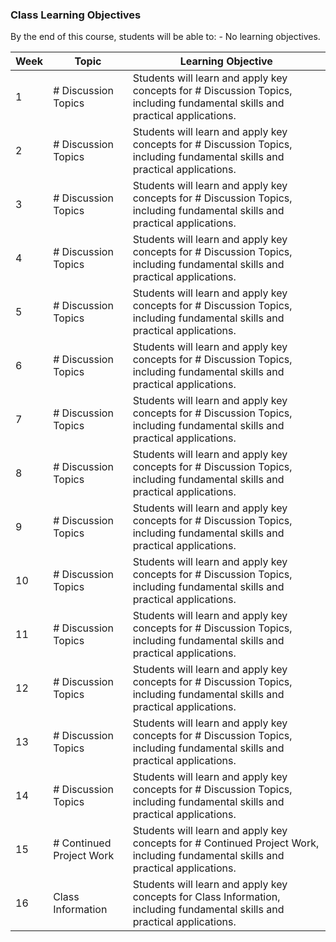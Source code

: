 ### Class Learning Objectives

By the end of this course, students will be able to: - No learning objectives.

| Week | Topic | Learning Objective |
|------|-------|-------------------|
| 1 | # Discussion Topics | Students will learn and apply key concepts for # Discussion Topics, including fundamental skills and practical applications. |
| 2 | # Discussion Topics | Students will learn and apply key concepts for # Discussion Topics, including fundamental skills and practical applications. |
| 3 | # Discussion Topics | Students will learn and apply key concepts for # Discussion Topics, including fundamental skills and practical applications. |
| 4 | # Discussion Topics | Students will learn and apply key concepts for # Discussion Topics, including fundamental skills and practical applications. |
| 5 | # Discussion Topics | Students will learn and apply key concepts for # Discussion Topics, including fundamental skills and practical applications. |
| 6 | # Discussion Topics | Students will learn and apply key concepts for # Discussion Topics, including fundamental skills and practical applications. |
| 7 | # Discussion Topics | Students will learn and apply key concepts for # Discussion Topics, including fundamental skills and practical applications. |
| 8 | # Discussion Topics | Students will learn and apply key concepts for # Discussion Topics, including fundamental skills and practical applications. |
| 9 | # Discussion Topics | Students will learn and apply key concepts for # Discussion Topics, including fundamental skills and practical applications. |
| 10 | # Discussion Topics | Students will learn and apply key concepts for # Discussion Topics, including fundamental skills and practical applications. |
| 11 | # Discussion Topics | Students will learn and apply key concepts for # Discussion Topics, including fundamental skills and practical applications. |
| 12 | # Discussion Topics | Students will learn and apply key concepts for # Discussion Topics, including fundamental skills and practical applications. |
| 13 | # Discussion Topics | Students will learn and apply key concepts for # Discussion Topics, including fundamental skills and practical applications. |
| 14 | # Discussion Topics | Students will learn and apply key concepts for # Discussion Topics, including fundamental skills and practical applications. |
| 15 | # Continued Project Work | Students will learn and apply key concepts for # Continued Project Work, including fundamental skills and practical applications. |
| 16 | Class Information | Students will learn and apply key concepts for Class Information, including fundamental skills and practical applications. |